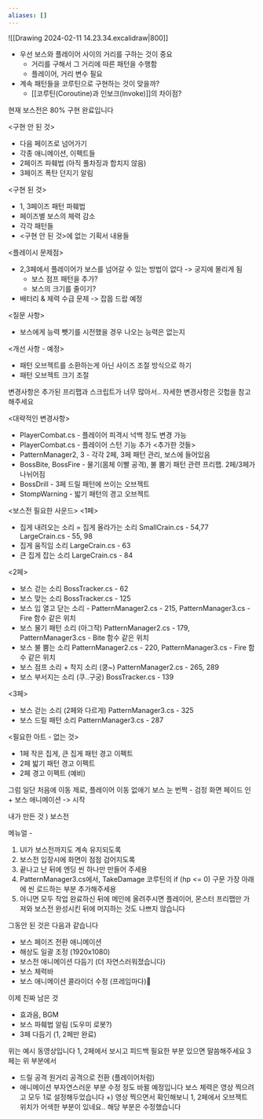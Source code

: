 ```yaml
---
aliases: []
---
```

![[Drawing 2024-02-11 14.23.34.excalidraw|800]]

- 우선 보스와 플레이어 사이의 거리를 구하는 것이 중요
	- 거리를 구해서 그 거리에 따른 패턴을 수행함
	- 플레이어, 거리 변수 필요
- 계속 패턴들을 코루틴으로 구현하는 것이 맞을까?
	- [[코루틴(Coroutine)과 인보크(Invoke)]]의 차이점?

현재 보스전은 80% 구현 완료입니다

<구현 안 된 것>
- 다음 페이즈로 넘어가기
- 각종 애니메이션, 이펙트들
- 2페이즈 파훼법 (아직 풀차징과 합치지 않음)
- 3페이즈 폭탄 던지기 알림

<구현 된 것>
- 1, 3페이즈 패턴 파훼법
- 페이즈별 보스의 체력 감소
- 각각 패턴들
- <구현 안 된 것>에 없는 기획서 내용들

<플레이시 문제점>
- 2,3페에서 플레이어가 보스를 넘어갈 수 있는 방법이 없다 -> 궁지에 몰리게 됨
	- 보스 점프 패턴을 추가?
	- 보스의 크기를 줄이기?
- 배터리 & 체력 수급 문제 -> 잡몹 드랍 예정

<질문 사항>
- 보스에게 능력 뺏기를 시전했을 경우 나오는 능력은 없는지

<개선 사항 - 예정>
- 패턴 오브젝트를 소환하는게 아닌 사이즈 조절 방식으로 하기
- 패턴 오브젝트 크기 조절



변경사항은 추가된 프리팹과 스크립트가 너무 많아서.. 자세한 변경사항은 깃헙을 참고해주세요

<대략적인 변경사항>
- PlayerCombat.cs - 플레이어 피격시 넉백 정도 변경 가능
- PlayerCombat.cs - 플레이어 스턴 기능 추가
<추가한 것들>
- PatternManager2, 3 - 각각 2페, 3페 패턴 관리, 보스에 들어있음
- BossBite, BossFire - 물기(몸체 이빨 공격), 불 뿜기 패턴 관련 프리팹. 2페/3페가 나뉘어짐
- BossDrill - 3페 드릴 패턴에 쓰이는 오브젝트
- StompWarning - 밟기 패턴의 경고 오브젝트

<보스전 필요한 사운드>
<1페>
- 집게 내려오는 소리 = 집게 올라가는 소리 SmallCrain.cs - 54,77 LargeCrain.cs - 55, 98
- 집게 움직임 소리 LargeCrain.cs - 63
- 큰 집게 잡는 소리 LargeCrain.cs - 84

<2페>
- 보스 걷는 소리 BossTracker.cs - 62
- 보스 맞는 소리 BossTracker.cs - 125
- 보스 입 열고 닫는 소리 - PatternManager2.cs - 215, PatternManager3.cs - Fire 함수 같은 위치
- 보스 물기 패턴 소리 (아그작) PatternManager2.cs - 179, PatternManager3.cs - Bite 함수 같은 위치
- 보스 불 뿜는 소리 PatternManager2.cs - 220, PatternManager3.cs - Fire 함수 같은 위치
- 보스 점프 소리 + 착지 소리 (쿵~) PatternManager2.cs - 265, 289
- 보스 부서지는 소리 (쿠..구궁) BossTracker.cs - 139

<3페>
- 보스 걷는 소리 (2페와 다르게) PatternManager3.cs - 325
- 보스 드릴 패턴 소리 PatternManager3.cs - 287

<필요한 아트 - 없는 것>
- 1페 작은 집게, 큰 집게 패턴 경고 이펙트
- 2페 밟기 패턴 경고 이펙트
- 2페 경고 이펙트 (예비)

그럼 일단 처음에 이동 제로, 플레이어 이동 없애기
보스 눈 번쩍 - 검정
화면 페이드 인 + 보스 애니메이션 -> 시작

내가 만든 것 ) 보스전

메뉴얼 - 
1. UI가 보스전까지도 계속 유지되도록
2. 보스전 입장시에 화면이 점점 검어지도록
3. 끝나고 난 뒤에 엔딩 씬 하나만 만들어 주세용
4. PatternManager3.cs에서, TakeDamage 코루틴의 if (hp <= 0) 구문 가장 아래에 씬 로드하는 부분 추가해주세용
5. 아니면 모두 작업 완료하신 뒤에 메인에 올려주시면 플레이어, 몬스터 프리팹만 가져와 보스전 완성시킨 뒤에 머지하는 것도 나쁘지 않습니다

그동안 된 것은 다음과 같습니다
- 보스 페이즈 전환 애니메이션
- 해상도 일괄 조정 (1920x1080)
- 보스전 애니메이션 다듬기 (더 자연스러워졌습니다)
- 보스 체력바
- 보스 애니메이션 콜라이더 수정 (프레임마다)

이제 진짜 남은 것
- 효과음, BGM
- 보스 파훼법 알림 (도우미 로봇?)
- 3페 다듬기 (1, 2페만 완료)

위는 예시 동영상입니다 1, 2페에서 보시고 피드백 필요한 부분 있으면 말씀해주세요
3페는 위 부분에서
- 드릴 공격 원거리 공격으로 전환 (플레이어처럼)
- 애니메이션 부자연스러운 부분 수정
정도 바뀔 예정입니다 보스 체력은 영상 찍으려고 모두 1로 설정해두었습니다
+) 영상 찍으면서 확인해보니 1, 2페에서 오브젝트 위치가 어색한 부분이 있네요.. 해당 부분은 수정했습니다